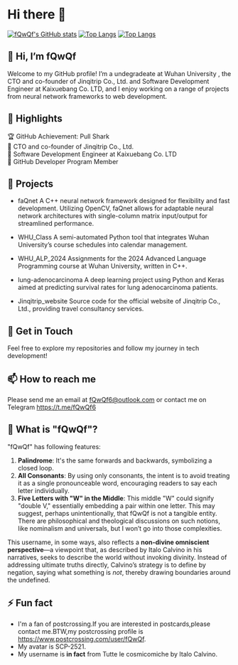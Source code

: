 # Hi there 👋

[![fQwQf's GitHub stats](https://github-readme-stats.vercel.app/api?username=fQwQf&show_icons=true)](https://github.com/anuraghazra/github-readme-stats)
[![Top Langs](https://github-readme-stats.vercel.app/api/top-langs/?username=fQwQf)](https://github.com/anuraghazra/github-readme-stats)
[![Top Langs](https://github-readme-stats.vercel.app/api/top-langs/?username=anuraghazra&layout=compact)](https://github.com/anuraghazra/github-readme-stats)


## 👋 Hi, I’m fQwQf  
Welcome to my GitHub profile! I’m a undegradeate at Wuhan University , the CTO and co-founder of Jinqitrip Co., Ltd. and Software Development Engineer at Kaixuebang Co. LTD, and I enjoy working on a range of projects from neural network frameworks to web development.  

## 🌟 Highlights  
🏆 GitHub Achievement: Pull Shark  
🥇 CTO and co-founder of Jinqitrip Co., Ltd.  
🥈 Software Development Engineer at Kaixuebang Co. LTD  
🥉 GitHub Developer Program Member  

## 📘 Projects  
- faQnet
A C++ neural network framework designed for flexibility and fast development. Utilizing OpenCV, faQnet allows for adaptable neural network architectures with single-column matrix input/output for streamlined performance.

- WHU_Class
A semi-automated Python tool that integrates Wuhan University’s course schedules into calendar management.

- WHU_ALP_2024
Assignments for the 2024 Advanced Language Programming course at Wuhan University, written in C++.

- lung-adenocarcinoma
A deep learning project using Python and Keras aimed at predicting survival rates for lung adenocarcinoma patients.

- Jinqitrip_website
Source code for the official website of Jinqitrip Co., Ltd., providing travel consultancy services.

## 🚀 Get in Touch  
Feel free to explore my repositories and follow my journey in tech development!  

## 📫 How to reach me  
 Please send me an email at <fQwQf6@outlook.com> or contact me on Telegram <https://t.me/fQwQf6>   

## 🤔 What is "fQwQf"?
"fQwQf" has following features:  
1. **Palindrome**: It's the same forwards and backwards, symbolizing a closed loop.
2. **All Consonants**: By using only consonants, the intent is to avoid treating it as a single pronounceable word, encouraging readers to say each letter individually.
3. **Five Letters with "W" in the Middle**: This middle "W" could signify "double V," essentially embedding a pair within one letter. This may suggest, perhaps unintentionally, that fQwQf is not a tangible entity. There are philosophical and theological discussions on such notions, like nominalism and universals, but I won’t go into those complexities. 

This username, in some ways, also reflects a **non-divine omniscient perspective**—a viewpoint that, as described by Italo Calvino in his narratives, seeks to describe the world without invoking divinity. Instead of addressing ultimate truths directly, Calvino’s strategy is to define by negation, saying what something is *not*, thereby drawing boundaries around the undefined.  
 
## ⚡ Fun fact  
- I'm a fan of postcrossing.If you are interested in postcards,please contact me.BTW,my postcrossing profile is <https://www.postcrossing.com/user/fQwQf>.
- My avatar is SCP-2521.
- My username is **in fact** from Tutte le cosmicomiche by Italo Calvino.
<!--
**fQwQf/fQwQf** is a ✨ _special_ ✨ repository because its `README.md` (this file) appears on your GitHub profile.

Here are some ideas to get you started:

- 🔭 I’m currently working on ...
- 🌱 I’m currently learning ...
- 👯 I’m looking to collaborate on ...
- 🤔 I’m looking for help with ...
- 💬 Ask me about ...
- 😄 Pronouns: ...
- 
-->
